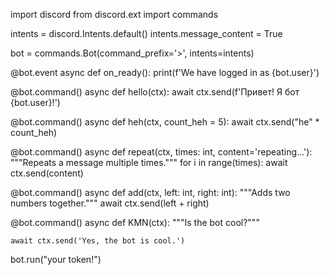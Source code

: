 import discord
from discord.ext import commands

intents = discord.Intents.default()
intents.message_content = True

bot = commands.Bot(command_prefix='>', intents=intents)

@bot.event
async def on_ready():
    print(f'We have logged in as {bot.user}')

@bot.command()
async def hello(ctx):
    await ctx.send(f'Привет! Я бот {bot.user}!')

@bot.command()
async def heh(ctx, count_heh = 5):
    await ctx.send("he" * count_heh)

@bot.command()
async def repeat(ctx, times: int, content='repeating...'):
    """Repeats a message multiple times."""
    for i in range(times):
        await ctx.send(content)

@bot.command()
async def add(ctx, left: int, right: int):
    """Adds two numbers together."""
    await ctx.send(left + right)

@bot.command()
async def KMN(ctx):
    """Is the bot cool?"""

    await ctx.send('Yes, the bot is cool.')



bot.run("your token!")



